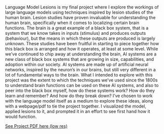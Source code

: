Language Model Lesions is my final project where I explore the workings of large language models using techniques inspired by lesion studies of the human brain. Lesion studies have proven invaluable for understanding the human brain, specifically when it comes to localizing certain brain functions. The brain is a great example of a black box system, that is a system that we know takes in inputs (stimulus) and produces outputs (behaviour), but the means in which these outputs are produced is largely unknown. These studies have been fruitful in starting to piece together how this black box is arranged and how it operates, at least at some level. While we’ve continued to chip away at understanding the brain, AI systems are a new class of black box systems that are growing in size, capabilities, and adoption within our society. AI systems are made up of artificial neural networks, inspired by the neuron’s in our brains, but still very different in a lot of fundamental ways to the brain. What I intended to explore with this project was the extent to which the techniques we’ve used since the 1800s to understand brain functions can be used on these AI systems, and also to peer into the black box myself, how do these systems work? How do they learn and remember? And how do they break down? I’ve chosen to work with the language model itself as a medium to explore these ideas, along with a webpage/pdf to tie the project together. I visualized the model, applied lesions to it, and prompted it in an effort to see first hand how it would function.

[See Project PDF here (low res)](https://github.com/signed-long/lml/blob/main/Language%20Model%20Lesions.pdf)
